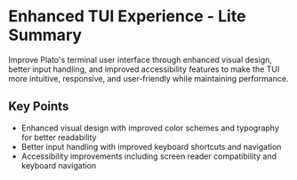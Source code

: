 # Enhanced TUI Experience - Lite Summary

Improve Plato's terminal user interface through enhanced visual design, better input handling, and improved accessibility features to make the TUI more intuitive, responsive, and user-friendly while maintaining performance.

## Key Points
- Enhanced visual design with improved color schemes and typography for better readability
- Better input handling with improved keyboard shortcuts and navigation
- Accessibility improvements including screen reader compatibility and keyboard navigation